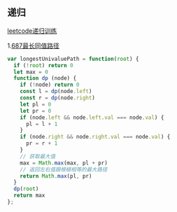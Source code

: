 ## 递归

[leetcode递归训练](https://leetcode-cn.com/explore/orignial/card/recursion-i/)

1.[687最长同值路径](https://leetcode-cn.com/problems/longest-univalue-path/)

```js
var longestUnivaluePath = function(root) {
  if (!root) return 0
  let max = 0
  function dp (node) {
    if (!node) return 0
    const l = dp(node.left)
    const r = dp(node.right)
    let pl = 0
    let pr = 0
    if (node.left && node.left.val === node.val) {
      pl = l + 1
    }
    if (node.right && node.right.val === node.val) {
      pr = r + 1
    }
    // 获取最大值
    max = Math.max(max, pl + pr)
    // 返回左右值跟根植相等的最大路径
    return Math.max(pl, pr)
  }
  dp(root)
  return max
};
```

